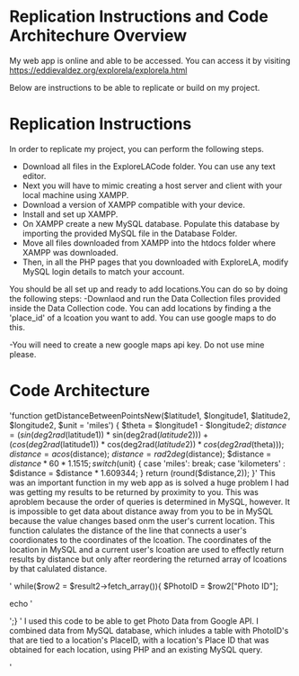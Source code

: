 # Replication Instructions and Code Architechure Overview

My web app is online and able to be accessed. You can access it by visiting https://eddievaldez.org/explorela/explorela.html

Below are instructions to be able to replicate or build on my project.

# Replication Instructions

In order to replicate my project, you can perform the following steps.

- Download all files in the ExploreLACode folder. You can use any text editor.
- Next you will have to mimic creating a host server and client with your local machine using XAMPP.
- Download a version of XAMPP compatible with your device.
- Install and set up XAMPP.
- On XAMPP create a new MySQL database. Populate this database by importing the provided MySQL file in the Database Folder. 
- Move all files downloaded from XAMPP into the htdocs folder where XAMPP was downloaded.
- Then, in all the PHP pages that you downloaded with ExploreLA, modify MySQL login details to match your account.

You should be all set up and ready to add locations.You can do so by doing the following steps:
-Downlaod and run the Data Collection files provided inside the Data Collection code. You can add locations by finding a the 'place_id' of a lcoation you want to add. You can use google maps to do this. 

-You will need to create a new google maps api key. Do not use mine please. 

# Code Architecture


'function getDistanceBetweenPointsNew($latitude1, $longitude1, $latitude2, $longitude2, $unit = 'miles') {
  $theta = $longitude1 - $longitude2; 
  $distance = (sin(deg2rad($latitude1)) * sin(deg2rad($latitude2))) + (cos(deg2rad($latitude1)) * cos(deg2rad($latitude2)) * cos(deg2rad($theta))); 
  $distance = acos($distance); 
  $distance = rad2deg($distance); 
  $distance = $distance * 60 * 1.1515; 
  switch($unit) { 
    case 'miles': 
      break; 
    case 'kilometers' : 
      $distance = $distance * 1.609344; 
  } 
  return (round($distance,2)); 
}'
This was an important function in my web app as is solved a huge problem I had was getting my results to be returned by proximity to you. This was aproblem because the order of queries is determined in MySQL, however. It is impossible to get data about distance away from you to be in MySQL because the value changes based onm the user's current location. This function calulates the distance of the line that connects a user's coordionates to the coordinates of the lcoation. The coordinates of the location in MySQL and a current user's lcoation are used to effectly return results by distance but only after reordering the returned array of lcoations by that calulated distance.

'
while($row2 = $result2->fetch_array()){
  $PhotoID = $row2["Photo ID"];

echo '<div class="slide-3 w-slide">
                            <a href="#" class="lightbox-link-2 w-inline-block w-lightbox"><img sizes="(max-width: 479px) 330.59375px, 638.65625px"  src="https://maps.googleapis.com/maps/api/place/photo?maxwidth=600&photoreference='.$PhotoID.'&key=AIzaSyC24u6ihSWFCB89W-hi7rUSRFiIaEID-zI" loading="preload" alt="" class="image-26 search-result">
                              <script type="application/json" class="w-json">{
  "items": [
    {
      "_id": "example_img",
      "origFileName": "photo0.jpeg",
      "fileName": "photo0.jpeg",
      "fileSize": 71414,
      "height": 366,
      "url": "https://maps.googleapis.com/maps/api/place/photo?maxwidth=600&photoreference='.$PhotoID.'&key=AIzaSyC24u6ihSWFCB89W-hi7rUSRFiIaEID-zI",
      "width": 550,
      "caption": "",
      "type": "image"
    }
  ],
  "group": "'.$counter.'"
}</script>
                            </a>
                          </div>';}
'
I used this code to be able to get Photo Data from Google API. I combined data from MySQL database, which inludes a table with PhotoID's that are tied to a location's PlaceID, with a location's Place ID that was obtained for each location, using PHP and an existing MySQL query.

'<script>
          
      // Initialize and add the map
      var map;
function initMap() {
            //user location
            const userLat = parseFloat(window.localStorage.getItem('Lat'));
            const userLng = parseFloat(window.localStorage.getItem('Lng'));
            console.log( userLat,  userLng);
            
            
            map = new google.maps.Map(document.getElementById('mapindividual'), {
                 mapId: "eafe0b1c94cbe9bb",
                zoom: 10,
                center: new google.maps.LatLng(parseFloat(userLat), parseFloat(userLng))
            });
           
            
            //Create a marker for user's current location
           
            new google.maps.Marker({
                
            position:new google.maps.LatLng(parseFloat(userLat), parseFloat(userLng)),
            map: map,
    icon: "images/navigation-5.png",
    animation: google.maps.Animation.DROP
  });
  
    //create position for selected location
    const marker = new  google.maps.Marker({

    position: new google.maps.LatLng(parseFloat("<?php echo"$Lat"?>"), 
                          parseFloat("<?php echo"$Lng"?>")),
                        
 map: map,
icon: "images/pin.png",
animation: google.maps.Animation.DROP
                    
                  
                });
                  //info window
                const infowindow = new google.maps.InfoWindow({ content: document.getElementById("HTMLInfoWindow") });
                //click listener
                 marker.addListener("click", () => {
                  infowindow.open({
                  anchor: marker,
                  map:map,
                });
              });

        //get place details
         var OpenNow;

        var PLACEID = "<?php echo"$PlaceID"?>";
        
        console.log("THIS IS LOG PLACEID", PLACEID); 
    var request = {
        placeId: PLACEID,
        fields: ['opening_hours', 'reviews', 'price_level']
    };


    var service = new google.maps.places.PlacesService(document.createElement('div'));
    service.getDetails(request, (place, status) => {
    if (
      status === google.maps.places.PlacesServiceStatus.OK &&
      place
    ) {


    // CHECK IF OPEN AND CHNAGE BUTTON ACCORDINGLY
      OpenNow = place.opening_hours.open_now;
     console.log(OpenNow);
      if (OpenNow == false){
        console.log("OpenNow is False");
        //turn #open red
        document.getElementById("Open").style.display = "none";
        document.getElementById("Closed").style.display = "block";
      }
      else{
        console.log("OpenNow is True");
        //turn #open green
        document.getElementById("Open").style.display = "block";
        document.getElementById("Closed").style.display = "none";
        
    }
     //Get Price
     var priceLevel = place.price_level;
     console.log("PRICE LEVEL: ", place.price_level);
  
     if (priceLevel == undefined){
         const CostLevel1 = document.getElementById('cost1');
         const CostLevel2 = document.getElementById('cost2');
         CostLevel1.textContent = "Free";
         CostLevel2.textContent = "Free";
         
     }
     
     //id = hoursToday

    var current = new Date();
    var currentDay = current.getDay();
    const hoursToday = document.getElementById('hoursToday');
    hoursToday.textContent =  place.opening_hours.weekday_text[currentDay];
    
     
     
     
     //GET REVIEWS
     
      
      if (place.reviews[0] != undefined){
          document.getElementById("Review1Name").textContent = place.reviews[0].author_name; 
          document.getElementById("Review1Rating").textContent = place.reviews[0].rating; 
          document.getElementById("Review1Date").textContent = place.reviews[0].relative_time_description; 
          document.getElementById("Review1Text").textContent = place.reviews[0].text; 
      }
      else{
          document.getElementById("Review1Element").textContent.style.display = "none";
      }
      
      
      
      
      
      
    }
    
  });


 // initialize services
  const geocoder = new google.maps.Geocoder();
  const service2 = new google.maps.DistanceMatrixService();
  
  
  // BUILD DRIVING DIRECTION REQUEST
  const origin = { lat: parseFloat(userLat), lng: parseFloat(userLng) };
  const destination = { lat: parseFloat("<?php echo"$Lat"?>"), lng: parseFloat("<?php echo"$Lng"?>") };
  const request2 = {
    origins: [origin],
    destinations: [destination],
    travelMode: google.maps.TravelMode.DRIVING,
    unitSystem: google.maps.UnitSystem.IMPERIAL,
    avoidHighways: false,
    avoidTolls: false,
  };

  // get distance matrix response
  service2.getDistanceMatrix(request2).then((response) => {
    // put response
    console.log("DRIVING", response.rows[0].elements[0].distance.text);
    console.log("DRIVING", response.rows[0].elements[0].duration.text);
    
    const MilesAway = document.getElementById('DistanceTxt');
    const MilesAway2 = document.getElementById('DistanceTxt2');
    const MinutesAway = document.getElementById("DrivingTime");

// ✅ Change (replace) the text of the span
    MilesAway.textContent = response.rows[0].elements[0].distance.text;
    MilesAway2.textContent = response.rows[0].elements[0].distance.text;
    MinutesAway.textContent = response.rows[0].elements[0].duration.text;

  });
  
  
  // BUILD SECOND request
  const origin2 = { lat: parseFloat(userLat), lng: parseFloat(userLng) };
  const destination2 = { lat: parseFloat("<?php echo"$Lat"?>"), lng: parseFloat("<?php echo"$Lng"?>") };
  const request3 = {
    origins: [origin2],
    destinations: [destination2],
    travelMode: google.maps.TravelMode.TRANSIT,
    unitSystem: google.maps.UnitSystem.IMPERIAL,
    avoidHighways: false,
    avoidTolls: false,
  };

  // get distance matrix response
  service2.getDistanceMatrix(request3).then((response) => {
    // put response
   
    console.log("TRANSIT ", response.rows[0].elements[0].duration.text);
    id=DistanceTxt
  
    const MinutesAway2 = document.getElementById('TransitTime');

// ✅ Change (replace) the text of the span

    MinutesAway2.textContent = response.rows[0].elements[0].duration.text;

  });

// BUILD BIKING request
  const origin3 = { lat: parseFloat(userLat), lng: parseFloat(userLng) };
  const destination3 = { lat: parseFloat("<?php echo"$Lat"?>"), lng: parseFloat("<?php echo"$Lng"?>") };
  const request4 = {
    origins: [origin3],
    destinations: [destination3],
    travelMode: google.maps.TravelMode.BICYCLING,
    unitSystem: google.maps.UnitSystem.IMPERIAL,
    avoidHighways: false,
    avoidTolls: false,
  };

  // get distance matrix response
  service2.getDistanceMatrix(request4).then((response) => {
    // put response
   
    console.log("Biking: ", response.rows[0].elements[0].duration.text);
    
    id=DistanceTxt
  
    const MinutesAway3 = document.getElementById('BikingTime');

// ✅ Change (replace) the text of the span

    MinutesAway3.textContent = response.rows[0].elements[0].duration.text;

  });
// BUILD WALKING request
  const origin4 = { lat: parseFloat(userLat), lng: parseFloat(userLng) };
  const destination4 = { lat: parseFloat("<?php echo"$Lat"?>"), lng: parseFloat("<?php echo"$Lng"?>") };
  const request5 = {
    origins: [origin4],
    destinations: [destination4],
    travelMode: google.maps.TravelMode.WALKING,
    unitSystem: google.maps.UnitSystem.IMPERIAL,
    avoidHighways: false,
    avoidTolls: false,
  };

  // get distance matrix response
  service2.getDistanceMatrix(request5).then((response) => {
    // put response
   
    console.log("Walking: ", response.rows[0].elements[0].duration.text);
    
    id=DistanceTxt
  
    const MinutesAway4 = document.getElementById('WalkingTime');

// ✅ Change (replace) the text of the span
    MinutesAway4.textContent = response.rows[0].elements[0].duration.text;
   
  });
  
  //id="birdviewmap"
  map2 = new google.maps.Map(document.getElementById("birdviewmap"), {
    center: { lat: parseFloat("<?php echo"$Lat"?>"), lng:parseFloat("<?php echo"$Lng"?>")},
    zoom: 19,
    mapTypeId: "satellite",
    heading: 90,
    tilt: 45,
  });


function rotate90() {
  const heading = map2.getHeading() || 0;

  map2.setHeading(heading + 90);
}

function autoRotate() {
  // Determine if we're showing aerial imagery.
  if (map2.getTilt() !== 0) {
    window.setInterval(rotate90, 3000);
  }
}

autoRotate();

        }
        window.initMap = initMap;




      </script>'
      This is the JavaScript code that I used to call live data for a specific location using google's api. The place ID is obtained via a GET form result. 

